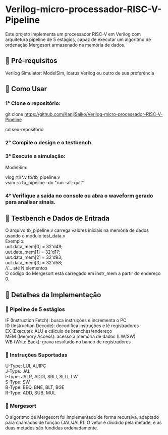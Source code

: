# Verilog-micro-processador-RISC-V-Pipeline
Este projeto implementa um processador RISC-V em Verilog com arquitetura pipeline de 5 estágios, capaz de executar um algoritmo de ordenação Mergesort armazenado na memória de dados.  

## 🔧 Pré-requisitos
Verilog Simulator: ModelSim, Icarus Verilog ou outro de sua preferência  

## 🚀 Como Usar
### 1° Clone o repositório: 
git clone https://github.com/KanjiSaiko/Verilog-micro-processador-RISC-V-Pipeline

cd seu-repositorio  

### 2° Compile o design e o testbench

### 3° Execute a simulação:
ModelSim:  
  
  vlog rtl/*.v tb/tb_pipeline.v  
  vsim -c tb_pipeline -do "run -all; quit"  

### 4° Verifique a saída no console ou abra o waveform gerado para analisar sinais.

## 🧪 Testbench e Dados de Entrada
O arquivo tb_pipeline.v carrega valores iniciais na memória de dados usando o módulo test_data.v  
Exemplo:  
  uut.data_mem[0] = 32'd49;  
  uut.data_mem[1] = 32'd17;  
  uut.data_mem[2] = 32'd93;  
  uut.data_mem[3] = 32'd58;  
  //... até N elementos  
  O código do Mergesort está carregado em instr_mem a partir do endereço 0.

## 📝 Detalhes da Implementação
### 🔄 Pipeline de 5 estágios  
  IF (Instruction Fetch): busca instruções e incrementa o PC  
  ID (Instruction Decode): decodifica instruções e lê registradores  
  EX (Execute): ALU e cálculo de branches/endereço  
  MEM (Memory Access): acesso à memória de dados (LW/SW)  
  WB (Write Back): grava resultado no banco de registradores  
  
### 📜 Instruções Suportadas
  U-Type: LUI, AUIPC  
  J-Type: JAL  
  I-Type: JALR, ADDI, SRLI, SLLI, LW  
  S-Type: SW  
  B-Type: BEQ, BNE, BLT, BGE  
  R-Type: ADD, SUB, MUL  

### 🔀 Mergesort
O algoritmo de Mergesort foi implementado de forma recursiva, adaptado para chamadas de função (JAL/JALR). O vetor é dividido pela metade, e as duas metades são fundidas ordenadamente.
